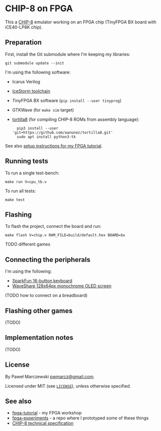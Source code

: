 # CHIP-8 on FPGA

This a [CHIP-8](https://en.wikipedia.org/wiki/CHIP-8) emulator working on an
FPGA chip (TinyFPGA BX board with iCE40-LP8K chip).

## Preparation

First, install the Git submodule where I'm keeping my libraries:

    git submodule update --init

I'm using the following software:

* Icarus Verilog
* [IceStorm toolchain](http://www.clifford.at/icestorm/)
* TinyFPGA BX software (`pip install --user tinyprog`)
* GTKWave (for `make sim` target)
* [tortilla8](https://github.com/aanunez/tortilla8/tree/master/tortilla8) (for
  compiling CHIP-8 ROMs from assembly language):

        pip3 install --user 'git+https://github.com/aanunez/tortilla8.git'
        sudo apt install python3-tk

See also [setup instructions for my FPGA tutorial](https://pwmarcz.github.io/fpga-tutorial/fpga.html).

## Running tests

To run a single test-bench:

    make run V=cpu_tb.v

To run all tests:

    make test

## Flashing

To flash the project, connect the board and run:

    make flash V=chip.v RAM_FILE=build/default.hex BOARD=bx

TODO different games

## Connecting the peripherals

I'm using the following:

* [SparkFun 16-button keyboard](https://www.sparkfun.com/products/14881)
* [WaveShare 128x64px monochrome OLED screen](https://www.waveshare.com/0.96inch-oled-b.htm)

(TODO how to connect on a breadboard)

## Flashing other games

(TODO)

## Implementation notes

(TODO)

## License

By Paweł Marczewski <pwmarcz@gmail.com>.

Licensed under MIT (see [`LICENSE`](LICENSE)), unless otherwise specified.

## See also

* [fpga-tutorial](https://github.com/pwmarcz/fpga-tutorial) - my FPGA workshop
* [fpga-experiments](https://github.com/pwmarcz/fpga-experiments) - a repo where I prototyped some of these things
* [CHIP-8 technical specification](http://devernay.free.fr/hacks/chip8/C8TECH10.HTM)
